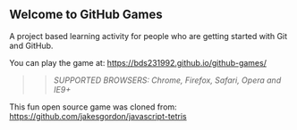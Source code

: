 ## Welcome to GitHub Games

A project based learning activity for people who are getting started with Git and GitHub.

You can play the game at: https://bds231992.github.io/github-games/ 

>> _*SUPPORTED BROWSERS*: Chrome, Firefox, Safari, Opera and IE9+_

This fun open source game was cloned from: https://github.com/jakesgordon/javascript-tetris
